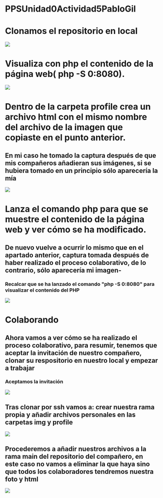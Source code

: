 # PPSUnidad0Actividad5PabloGil
# Clonamos el repositorio en local
![](/img_docu/Cap12.png)

# Visualiza con php el contenido de la página web( php -S 0:8080).
![](/img_docu/Actividad5/Cap1.png)

# Dentro de la carpeta profile crea un archivo html con el mismo nombre del archivo de la imagen que copiaste en el punto anterior.

<h2>En mi caso he tomado la captura después de que mis compañeros añadieran sus imágenes, si se hubiera tomado en un principio sólo aparecería la mía</h2>

![](/img_docu/Actividad5/Cap10.png)

# Lanza el comando php para que se muestre el contenido de la página web y ver cómo se ha modificado.

<h2>De nuevo vuelve a ocurrir lo mismo que en el apartado anterior, captura tomada después de haber realizado el proceso colaborativo, de lo contrario, sólo aparecería mi imagen-</h2>
<h3>Recalcar que se ha lanzado el comando "php -S 0:8080" para visualizar el contenido del PHP</h3>

![](/img_docu/Actividad5/Cap11.png)

# Colaborando
<h2>Ahora vamos a ver cómo se ha realizado el proceso colaborativo, para resumir, tenemos que aceptar la invitación de nuestro compañero, clonar su respositorio en nuestro local y empezar a trabajar</h2>

<h3>Aceptamos la invitación</h3>

![](/img_docu/Actividad5/Cap5.png)

<h2>Tras clonar por ssh vamos a: crear nuestra rama propia y añadir archivos personales en las carpetas img y profile</h2>

![](/img_docu/Actividad5/Cap6.png)

<h2>Procederemos a añadir nuestros archivos a la rama main del repositorio del compañero, en este caso no vamos a eliminar la que haya sino que todos los colaboradores tendremos nuestra foto y html</h2>

![](/img_docu/Actividad5/Cap7.png)
